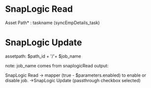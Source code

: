 SnapLogic Read
===============

Asset Path* : taskname (syncEmpDetails_task)

SnapLogic Update
=================
assetpath: $path_id + '/'+ $job_name 

note: job_name comes from snaplogicRead output:


SnapLogic Read -> mapper  (true - $parameters.enabled) to enable or disable job. ->SnapLogic Update
                      (passthrough checkbox selected)


 
